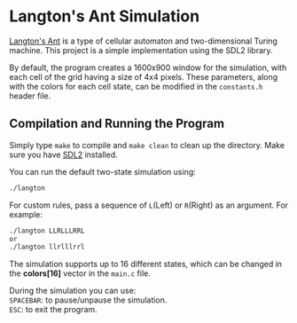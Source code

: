 # Langton's Ant Simulation
[Langton's Ant](https://en.wikipedia.org/wiki/Langton%27s_ant) is a type of cellular automaton and two-dimensional Turing machine. This project is a simple implementation using the SDL2 library.

By default, the program creates a 1600x900 window for the simulation, with each cell of the grid having a size of 4x4 pixels. These parameters, along with the colors for each cell state, can be modified in the `constants.h` header file.

## Compilation and Running the Program
Simply type `make` to compile and `make clean` to clean up the directory. Make sure you have [SDL2](https://wiki.libsdl.org/SDL2/Installation) installed.

You can run the default two-state simulation using:
```bash
./langton
```
For custom rules, pass a sequence of  `L`(Left) or `R`(Right) as an argument. For example:
```bash
./langton LLRLLLRRL
or
./langton llrlllrrl
```
The simulation supports up to 16 different states, which can be changed in the **colors[16]** vector in the `main.c` file.

During the simulation you can use:  
`SPACEBAR`: to pause/unpause the simulation.  
`ESC`: to exit the program.
